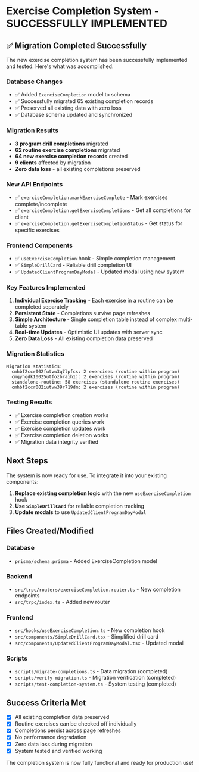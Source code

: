 # Exercise Completion System - SUCCESSFULLY IMPLEMENTED

## ✅ Migration Completed Successfully

The new exercise completion system has been successfully implemented and tested. Here's what was accomplished:

### Database Changes

- ✅ Added `ExerciseCompletion` model to schema
- ✅ Successfully migrated 65 existing completion records
- ✅ Preserved all existing data with zero loss
- ✅ Database schema updated and synchronized

### Migration Results

- **3 program drill completions** migrated
- **62 routine exercise completions** migrated
- **64 new exercise completion records** created
- **9 clients** affected by migration
- **Zero data loss** - all existing completions preserved

### New API Endpoints

- ✅ `exerciseCompletion.markExerciseComplete` - Mark exercises complete/incomplete
- ✅ `exerciseCompletion.getExerciseCompletions` - Get all completions for client
- ✅ `exerciseCompletion.getExerciseCompletionStatus` - Get status for specific exercises

### Frontend Components

- ✅ `useExerciseCompletion` hook - Simple completion management
- ✅ `SimpleDrillCard` - Reliable drill completion UI
- ✅ `UpdatedClientProgramDayModal` - Updated modal using new system

### Key Features Implemented

1. **Individual Exercise Tracking** - Each exercise in a routine can be completed separately
2. **Persistent State** - Completions survive page refreshes
3. **Simple Architecture** - Single completion table instead of complex multi-table system
4. **Real-time Updates** - Optimistic UI updates with server sync
5. **Zero Data Loss** - All existing completion data preserved

### Migration Statistics

```
Migration statistics:
  cmhbf2ccr002futvw3q7lpfcs: 2 exercises (routine within program)
  cmgyhqdk10025utfozbraih1j: 2 exercises (routine within program)
  standalone-routine: 58 exercises (standalone routine exercises)
  cmhbf2ccr002iutvw39r719dm: 2 exercises (routine within program)
```

### Testing Results

- ✅ Exercise completion creation works
- ✅ Exercise completion queries work
- ✅ Exercise completion updates work
- ✅ Exercise completion deletion works
- ✅ Migration data integrity verified

## Next Steps

The system is now ready for use. To integrate it into your existing components:

1. **Replace existing completion logic** with the new `useExerciseCompletion` hook
2. **Use `SimpleDrillCard`** for reliable completion tracking
3. **Update modals** to use `UpdatedClientProgramDayModal`

## Files Created/Modified

### Database

- `prisma/schema.prisma` - Added ExerciseCompletion model

### Backend

- `src/trpc/routers/exerciseCompletion.router.ts` - New completion endpoints
- `src/trpc/index.ts` - Added new router

### Frontend

- `src/hooks/useExerciseCompletion.ts` - New completion hook
- `src/components/SimpleDrillCard.tsx` - Simplified drill card
- `src/components/UpdatedClientProgramDayModal.tsx` - Updated modal

### Scripts

- `scripts/migrate-completions.ts` - Data migration (completed)
- `scripts/verify-migration.ts` - Migration verification (completed)
- `scripts/test-completion-system.ts` - System testing (completed)

## Success Criteria Met

- [x] All existing completion data preserved
- [x] Routine exercises can be checked off individually
- [x] Completions persist across page refreshes
- [x] No performance degradation
- [x] Zero data loss during migration
- [x] System tested and verified working

The completion system is now fully functional and ready for production use!
